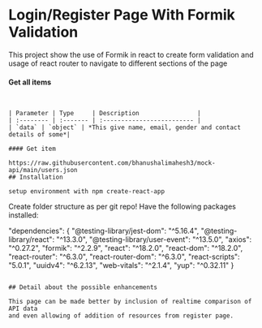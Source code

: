 
# Login/Register Page With Formik Validation

This project show the use of Formik in react
to create form validation and usage of react router
to navigate to different sections of the page
#### Get all items

```


| Parameter | Type     | Description                |
| :-------- | :------- | :------------------------- |
| `data` | `object` | *This give name, email, gender and contact details of some*|

#### Get item

https://raw.githubusercontent.com/bhanushalimahesh3/mock-api/main/users.json
## Installation

setup environment with npm create-react-app

```
Create folder structure as per git repo!
Have the following packages installed:

  "dependencies": {
    "@testing-library/jest-dom": "^5.16.4",
    "@testing-library/react": "^13.3.0",
    "@testing-library/user-event": "^13.5.0",
    "axios": "^0.27.2",
    "formik": "^2.2.9",
    "react": "^18.2.0",
    "react-dom": "^18.2.0",
    "react-router": "^6.3.0",
    "react-router-dom": "^6.3.0",
    "react-scripts": "5.0.1",
    "uuidv4": "^6.2.13",
    "web-vitals": "^2.1.4",
    "yup": "^0.32.11"
  }
```
    
## Detail about the possible enhancements

This page can be made better by inclusion of realtime comparison of API data
and even allowing of addition of resources from register page.